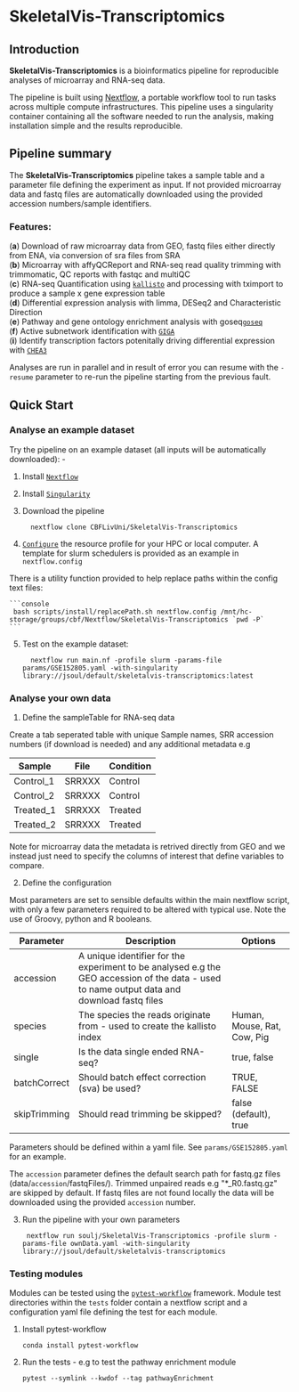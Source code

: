 
# SkeletalVis-Transcriptomics

## Introduction

**SkeletalVis-Transcriptomics** is a bioinformatics pipeline for reproducible analyses of microarray and RNA-seq data.

The pipeline is built using [Nextflow](https://www.nextflow.io), a portable workflow tool to run tasks across multiple compute infrastructures. This pipeline uses a singularity container containing all the software needed to run the analysis, making installation simple and the results reproducible.

## Pipeline summary

The **SkeletalVis-Transcriptomics** pipeline takes a sample table and a parameter file defining the experiment as input. If not provided microarray data and fastq files are automatically downloaded using the provided accession numbers/sample identifiers.

### Features:
(**a**) Download of raw microarray data from GEO, fastq files either directly from ENA, via conversion of sra files from SRA<br/>
(**b**) Microarray with affyQCReport and RNA-seq read quality trimming with trimmomatic, QC reports with fastqc and multiQC<br/>
(**c**)	RNA-seq Quantification using [`kallisto`](https://pachterlab.github.io/kallisto/) and processing with tximport to produce a sample x gene expression table<br/>
(**d**) Differential expression analysis with limma, DESeq2 and Characteristic Direction<br/>
(**e**) Pathway and gene ontology enrichment analysis with goseq[`goseq`](https://bioconductor.org/packages/release/bioc/html/goseq.html)<br/>
(**f**) Active subnetwork identification with [`GIGA`](https://pubmed.ncbi.nlm.nih.gov/15272936/)<br/>
(**i**) Identify transcription factors potenitally driving differential expression with [`CHEA3`](https://pubmed.ncbi.nlm.nih.gov/31114921/)<br/>

Analyses are run in parallel and in result of error you can resume with the `-resume` parameter to re-run the pipeline starting from the previous fault.

## Quick Start

### Analyse an example dataset

Try the pipeline on an example dataset (all inputs will be automatically downloaded): -

1. Install [`Nextflow`](https://www.nextflow.io/docs/latest/getstarted.html#installation)

2. Install [`Singularity`](https://www.sylabs.io/guides/3.0/user-guide/)

3. Download the pipeline
   ```console
     nextflow clone CBFLivUni/SkeletalVis-Transcriptomics
   ```
4. [`Configure`](https://www.nextflow.io/docs/latest/config.html) the resource profile for your HPC or local computer. A template for slurm schedulers is provided as an example in `nextflow.config`

There is a utility function provided to help replace paths within the config text files:

    ```console
     bash scripts/install/replacePath.sh nextflow.config /mnt/hc-storage/groups/cbf/Nextflow/SkeletalVis-Transcriptomics `pwd -P`
    ```
5. Test on the example dataset:

    ```console
      nextflow run main.nf -profile slurm -params-file params/GSE152805.yaml -with-singularity library://jsoul/default/skeletalvis-transcriptomics:latest
    ```
### Analyse your own data

1. Define the sampleTable for RNA-seq data

Create a tab seperated table with unique Sample names, SRR accession numbers (if download is needed) and any additional metadata e.g

|Sample|File|Condition|
| ---|---|---|
|Control_1|SRRXXX	|Control|
|Control_2|	SRRXXX	|Control|
|Treated_1|	SRRXXX	|Treated|
|Treated_2|	SRRXXX	|Treated|

Note for microarray data the metadata is retrived directly from GEO and we instead just need to specify the columns of interest that define variables to compare.

2. Define the configuration

Most parameters are set to sensible defaults within the main nextflow script, with only a few parameters required to be altered with typical use. Note the use of Groovy, python and R booleans.

|Parameter|Description|Options|
| ---|---|---|
|accession|A unique identifier for the experiment to be analysed e.g the GEO accession of the data - used to name output data and download fastq files||
|species|The species the reads originate from - used to create the kallisto index	|Human, Mouse, Rat, Cow, Pig|
|single|Is the data single ended RNA-seq?	|true, false|
|batchCorrect|Should batch effect correction (sva) be used?	|TRUE, FALSE|
|skipTrimming|Should read trimming be skipped?|false (default), true|

Parameters should be defined within a yaml file. See `params/GSE152805.yaml` for an example.

The `accession` parameter defines the default search path for fastq.gz files (data/`accession`/fastqFiles/). Trimmed unpaired reads e.g "*_R0.fastq.gz" are skipped by default. If fastq files are not found locally the data will be downloaded using the provided `accession` number.

3. Run the pipeline with your own parameters

    ```console
     nextflow run soulj/SkeletalVis-Transcriptomics -profile slurm -params-file ownData.yaml -with-singularity library://jsoul/default/skeletalvis-transcriptomics
    ```

### Testing modules
Modules can be tested using the [`pytest-workflow`](https://pypi.org/project/pytest-workflow/) framework. Module test directories within the `tests` folder contain a nextflow script and a configuration yaml file defining the test for each module.

1. Install pytest-workflow

    ```console
	conda install pytest-workflow
    ```

2. Run the tests - e.g to test the pathway enrichment module

    ```console
	pytest --symlink --kwdof --tag pathwayEnrichment
    ```


